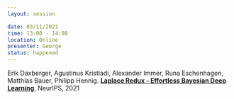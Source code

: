 ```yaml
---
layout: session

date: 03/11/2021
time: 13:00 - 14:00
location: Online
presenter: George
status: happened
---
```

Erik Daxberger, Agustinus Kristiadi, Alexander Immer, Runa Eschenhagen, Matthias Bauer, Philipp Hennig.
**[Laplace Redux - Effortless Bayesian Deep Learning](
papers/0075-laplace-redux-effortless-bayesian-deep-learning)**,
NeurIPS,
2021
